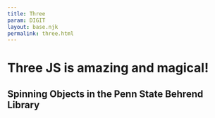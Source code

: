 ```yaml
---
title: Three
param: DIGIT
layout: base.njk
permalink: three.html
---
```


# Three JS is amazing and magical\!

<canvas id="bg"></canvas>
   <section class="text">
     <h1>Spinning Objects in the Penn State Behrend Library</h1>
   </section>
    <script type="module" src="main.js"></script>
